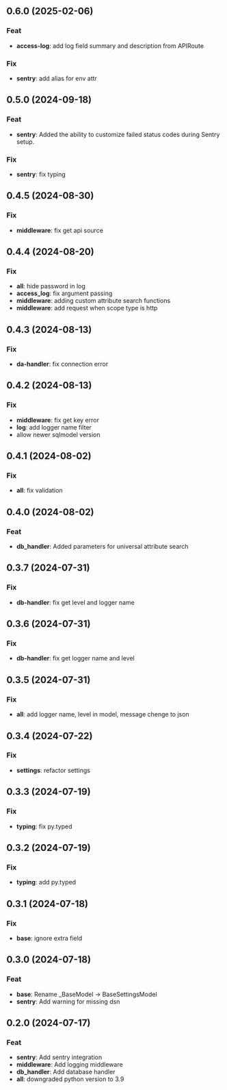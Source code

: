 ## 0.6.0 (2025-02-06)

### Feat

- **access-log**: add log field summary and description from APIRoute

### Fix

- **sentry**: add alias for env attr

## 0.5.0 (2024-09-18)

### Feat

- **sentry**: Added the ability to customize failed status codes during Sentry setup.

### Fix

- **sentry**: fix typing

## 0.4.5 (2024-08-30)

### Fix

- **middleware**: fix get api source

## 0.4.4 (2024-08-20)

### Fix

- **all**: hide password in log
- **access_log**: fix argument passing
- **middleware**: adding custom attribute search functions
- **middleware**: add request when scope type is http

## 0.4.3 (2024-08-13)

### Fix

- **da-handler**: fix connection error

## 0.4.2 (2024-08-13)

### Fix

- **middleware**: fix get key error
- **log**: add logger name filter
- allow newer sqlmodel version

## 0.4.1 (2024-08-02)

### Fix

- **all**: fix validation

## 0.4.0 (2024-08-02)

### Feat

- **db_handler**: Added parameters for universal attribute search

## 0.3.7 (2024-07-31)

### Fix

- **db-handler**: fix get level and logger name

## 0.3.6 (2024-07-31)

### Fix

- **db-handler**: fix get logger name and level

## 0.3.5 (2024-07-31)

### Fix

- **all**: add logger name, level in model, message chenge to json

## 0.3.4 (2024-07-22)

### Fix

- **settings**: refactor settings

## 0.3.3 (2024-07-19)

### Fix

- **typing**: fix py.typed

## 0.3.2 (2024-07-19)

### Fix

- **typing**: add py.typed

## 0.3.1 (2024-07-18)

### Fix

- **base**: ignore extra field

## 0.3.0 (2024-07-18)

### Feat

- **base**: Rename _BaseModel -> BaseSettingsModel
- **sentry**: Add warning for missing dsn

## 0.2.0 (2024-07-17)

### Feat

- **sentry**: Add sentry integration
- **middleware**: Add logging middleware
- **db_handler**: Add database handler
- **all**: downgraded python version to 3.9
